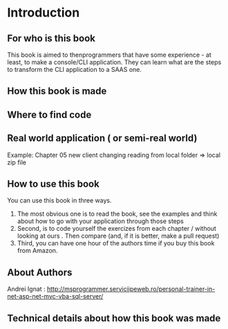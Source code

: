 # Introduction

## For who is this book
This book is aimed to thenprogrammers that have some experience - at least, to make a console/CLI application.
They can learn what are the steps to transform the CLI application to a SAAS one.
## How this book is made

## Where to find code

## Real world application ( or semi-real world)

Example: Chapter 05 new client changing  reading from local folder => local zip file


## How to use this book

You can use this book in three ways. 

1. The most obvious one is to read the book, see the examples and think about how to go with your application through those steps
2. Second, is to code yourself the exercizes from each chapter / without looking at ours . Then compare (and, if  it is better, make a pull request)
3. Third, you can have one hour of the authors time if you buy this book from Amazon.

## About Authors 

Andrei Ignat : http://msprogrammer.serviciipeweb.ro/personal-trainer-in-net-asp-net-mvc-vba-sql-server/


## Technical details about how this book was made

